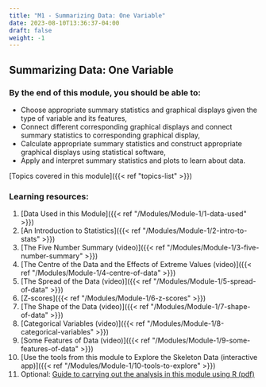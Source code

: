 ```yaml
---
title: "M1 - Summarizing Data: One Variable"
date: 2023-08-10T13:36:37-04:00
draft: false
weight: -1
---
```


## Summarizing Data: One Variable
### By the end of this module, you should be able to:

- Choose appropriate summary statistics and graphical displays given the type of variable and its features,
- Connect different corresponding graphical displays and connect summary statistics to corresponding graphical display,
- Calculate appropriate summary statistics and construct appropriate graphical displays using statistical software,
- Apply and interpret summary statistics and plots to learn about data.

[Topics covered in this module]({{< ref "topics-list" >}})

### Learning resources:

1. [Data Used in this Module]({{< ref "/Modules/Module-1/1-data-used" >}})
2. [An Introduction to Statistics]({{< ref "/Modules/Module-1/2-intro-to-stats" >}})
3. [The Five Number Summary (video)]({{< ref "/Modules/Module-1/3-five-number-summary" >}})
4. [The Centre of the Data and the Effects of Extreme Values (video)]({{< ref "/Modules/Module-1/4-centre-of-data" >}})
5. [The Spread of the Data (video)]({{< ref "/Modules/Module-1/5-spread-of-data" >}})
6. [Z-scores]({{< ref "/Modules/Module-1/6-z-scores" >}})
7. [The Shape of the Data (video)]({{< ref "/Modules/Module-1/7-shape-of-data" >}})
8. [Categorical Variables (video)]({{< ref "/Modules/Module-1/8-categorical-variables" >}})
9. [Some Features of Data (video)]({{< ref "/Modules/Module-1/9-some-features-of-data" >}})
10. [Use the tools from this module to Explore the Skeleton Data (interactive app)]({{< ref "/Modules/Module-1/10-tools-to-explore" >}})
11. Optional: [Guide to carrying out the analysis in this module using R (pdf)](./SummDataOneVar_R.pdf)
